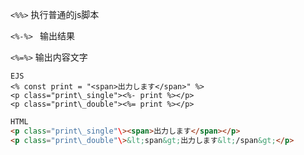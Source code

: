 `` <%%> ``
 执行普通的js脚本
 
 ``
 <%-%> 
 ``
输出结果

 ``
 <%=%>
 ``
  输出内容文字
  
  ``` ejs
  EJS
<% const print = "<span>出力します</span>" %>
<p class="print\_single"><%- print %></p>
<p class="print\_double"><%= print %></p>
```

```html
HTML
<p class="print\_single"\><span>出力します</span></p>
<p class="print\_double"\>&lt;span&gt;出力します&lt;/span&gt;</p>
```